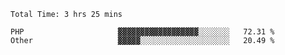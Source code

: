 <!--START_SECTION:waka-->

```text
Total Time: 3 hrs 25 mins

PHP                     ▓▓▓▓▓▓▓▓▓▓▓▓▓▓▓▓▓▓░░░░░░░   72.31 %
Other                   ▓▓▓▓▓░░░░░░░░░░░░░░░░░░░░   20.49 %
```

<!--END_SECTION:waka-->

